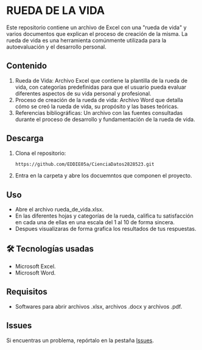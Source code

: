# RUEDA DE LA VIDA

Este repositorio contiene un archivo de Excel con una "rueda de vida" y varios documentos que explican el proceso de creación de la misma. La rueda de vida es una herramienta comúnmente utilizada para la autoevaluación y el desarrollo personal.

## Contenido

1. Rueda de Vida: Archivo Excel que contiene la plantilla de la rueda de vida, con categorías predefinidas para que el usuario pueda evaluar diferentes aspectos de su vida personal y profesional.
2. Proceso de creación de la rueda de vida: Archivo Word que detalla cómo se creó la rueda de vida, su propósito y las bases teóricas.
3. Referencias bibliográficas: Un archivo con las fuentes consultadas durante el proceso de desarrollo y fundamentación de la rueda de vida.


## Descarga

1. Clona el repositorio:
   ```sh
   https://github.com/EDDIE05a/CienciaDatos2828523.git
   ```
2. Entra en la carpeta y abre los docuemntos que componen el proyecto.

## Uso

- Abre el archivo rueda_de_vida.xlsx. 
- En las diferentes hojas y categorías de la rueda, califica tu satisfacción en cada una de ellas en una escala del 1 al 10 de forma sincera. 
- Despues visualizaras de forma grafica los resultados de tus respuestas.

## 🛠 Tecnologías usadas

- Microsoft Excel.
- Microsoft Word.

## Requisitos

- Softwares para abrir archivos .xlsx, archivos .docx y archivos .pdf.
  
## Issues

Si encuentras un problema, repórtalo en la pestaña [Issues](https://github.com/EDDIE05a/CienciaDatos2828523.git).


